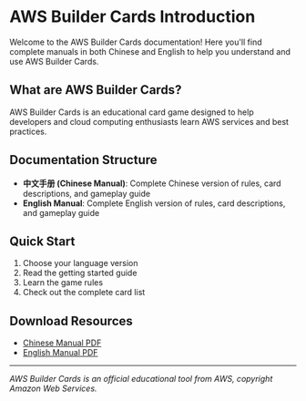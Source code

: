 # AWS Builder Cards Introduction

Welcome to the AWS Builder Cards documentation! Here you'll find complete manuals in both Chinese and English to help you understand and use AWS Builder Cards.

## What are AWS Builder Cards?

AWS Builder Cards is an educational card game designed to help developers and cloud computing enthusiasts learn AWS services and best practices.

## Documentation Structure

- **中文手册 (Chinese Manual)**: Complete Chinese version of rules, card descriptions, and gameplay guide
- **English Manual**: Complete English version of rules, card descriptions, and gameplay guide

## Quick Start

1. Choose your language version
2. Read the getting started guide
3. Learn the game rules
4. Check out the complete card list

## Download Resources

- [Chinese Manual PDF](/pdfs/builder-cards/aws-builder-cards-zh.pdf)
- [English Manual PDF](/pdfs/builder-cards/aws-builder-cards-en.pdf)

---

*AWS Builder Cards is an official educational tool from AWS, copyright Amazon Web Services.*